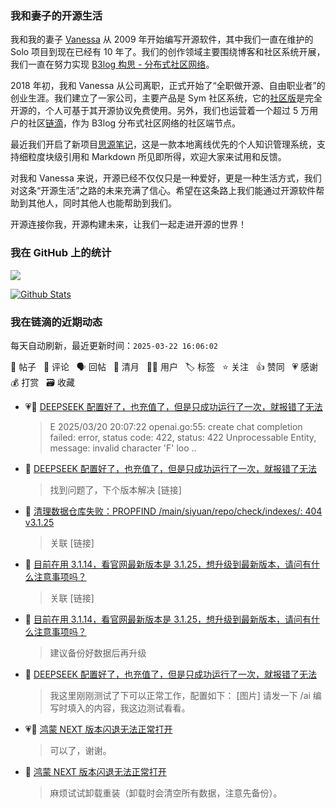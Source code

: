### 我和妻子的开源生活

我和我的妻子 [Vanessa](https://github.com/Vanessa219) 从 2009 年开始编写开源软件，其中我们一直在维护的 Solo 项目到现在已经有 10 年了。我们的创作领域主要围绕博客和社区系统开展，我们一直在努力实现 [B3log 构思 - 分布式社区网络](https://ld246.com/article/1546941897596)。

2018 年初，我和 Vanessa 从公司离职，正式开始了“全职做开源、自由职业者”的创业生涯。我们建立了一家公司，主要产品是 Sym 社区系统，它的[社区版](https://github.com/88250/symphony)是完全开源的，个人可基于其开源协议免费使用。另外，我们也运营着一个超过 5 万用户的社区[链滴](https://ld246.com)，作为 B3log 分布式社区网络的社区端节点。

最近我们开启了新项目[思源笔记](https://github.com/siyuan-note/siyuan)，这是一款本地离线优先的个人知识管理系统，支持细粒度块级引用和 Markdown 所见即所得，欢迎大家来试用和反馈。

对我和 Vanessa 来说，开源已经不仅仅只是一种爱好，更是一种生活方式，我们对这条“开源生活”之路的未来充满了信心。希望在这条路上我们能通过开源软件帮助到其他人，同时其他人也能帮助到我们。

开源连接你我，开源构建未来，让我们一起走进开源的世界！

### 我在 GitHub 上的统计

<a title="Hits" target="_blank" href="https://github.com/88250/88250"><img src="https://hits.b3log.org/88250/88250.svg"></a>

[![Github Stats](https://github-readme-stats.vercel.app/api?username=88250&theme=tokyonight&show_icons=true)](https://github.com/88250)

<!--events start -->

### 我在链滴的近期动态

每天自动刷新，最近更新时间：`2025-03-22 16:06:02`

📝 帖子 &nbsp; 💬 评论 &nbsp; 🗣 回帖 &nbsp; 🌙 清月 &nbsp; 👨‍💻 用户 &nbsp; 🏷️ 标签 &nbsp; ⭐️ 关注 &nbsp; 👍 赞同 &nbsp; 💗 感谢 &nbsp; 💰 打赏 &nbsp; 🗃 收藏

* 💗📝 [DEEPSEEK 配置好了，也充值了，但是只成功运行了一次，就报错了无法](https://ld246.com/article/1742473018111)

  > E 2025/03/20 20:07:22 openai.go:55: create chat completion failed: error, status code: 422, status: 422 Unprocessable Entity, message: invalid character 'F' loo ..
* 💬 [DEEPSEEK 配置好了，也充值了，但是只成功运行了一次，就报错了无法](https://ld246.com/article/1742473018111/comment/1742613574792#comments)

  > 找到问题了，下个版本解决 [链接]
* 💬 [清理数据仓库失败：PROPFIND /main/siyuan/repo/check/indexes/: 404 v3.1.25](https://ld246.com/article/1742553874053/comment/1742610252853#comments)

  > 关联 [链接]
* 💬 [目前在用 3.1.14，看官网最新版本是 3.1.25，想升级到最新版本，请问有什么注意事项吗？](https://ld246.com/article/1742542853395/comment/1742548931701#comments)

  > 关联 [链接]
* 💬 [目前在用 3.1.14，看官网最新版本是 3.1.25，想升级到最新版本，请问有什么注意事项吗？](https://ld246.com/article/1742542853395/comment/1742548659822#comments)

  > 建议备份好数据后再升级
* 💬 [DEEPSEEK 配置好了，也充值了，但是只成功运行了一次，就报错了无法](https://ld246.com/article/1742473018111/comment/1742531956922#comments)

  > 我这里刚刚测试了下可以正常工作，配置如下： [图片] 请发一下 /ai 编写时填入的内容，我这边测试看看。
* 💗💬 [鸿蒙 NEXT 版本闪退无法正常打开](https://ld246.com/article/1742442274016/comment/1742443108884#comments)

  > 可以了，谢谢。
* 💬 [鸿蒙 NEXT 版本闪退无法正常打开](https://ld246.com/article/1742442274016/comment/1742442490904#comments)

  > 麻烦试试卸载重装（卸载时会清空所有数据，注意先备份）。


<!--events end -->
